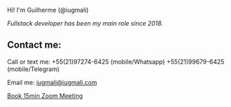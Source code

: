 Hi! I'm Guilherme (@iugmali)

*Fullstack developer has been my main role since 2018.*

## Contact me:

Call or text me: +55(21)97274-6425 (mobile/Whatsapp)
                 +55(21)99679-6425 (mobile/Telegram) 

Email me: iugmali@iugmali.com 

[Book 15min Zoom Meeting](https://calendly.com/iugmali/15min-zoom-call)

<!---
iugmali/iugmali is a ✨ special ✨ repository because its `README.md` (this file) appears on your GitHub profile.
You can click the Preview link to take a look at your changes.
--->
